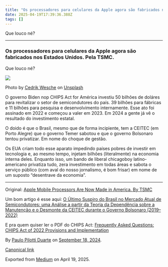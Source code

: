 ```yaml
---
title: "Os processadores para celulares da Apple agora são fabricados nos Estados Unidos. Pela TSMC."
date: 2025-04-19T17:39:36.388Z
tags: []
---
```


Que louco né?

* * *

### Os processadores para celulares da Apple agora são fabricados nos Estados Unidos. Pela TSMC.

Que louco né?

![](https://cdn-images-1.medium.com/max/800/0*pnt3OR-TzrDQaFdz)

Photo by [Cedrik Wesche](https://unsplash.com/@cedrikwesche?utm_source=medium&utm_medium=referral) on [Unsplash](https://unsplash.com?utm_source=medium&utm_medium=referral)

O governo Biden nop CHIPS Act for América investiu 50 bilhões de doláres para revitalizar o setor de semicondutores do país. 39 bilhões para fábricas e 11 bilhões para pesquisa e desenvolvimento internamente. Esse ato foi assinado em 2022 e começou a valer em 2023. Em 2024 a gente já vê o resultado do investimento estatal.

O doido é que o Brasil, mesmo que de forma incipiente, tem a CEITEC (em Porto Alegre) que o governo Temer sabotou e que o governo Bolsonaro tentou privatizar. Em nome do choque de gestão.

Os EUA criam todo esse aparato impedindo países pobres de investir em tecnologia e, ao mesmo tempo, injetam bilhões (literalmente) na economia interna deles. Enquanto isso, um bando de liberal chicagoboy latino-americano privatiza tudo, zera investimento em todas áreas e sabota o serviço público (com aval do nosso jornalismo, é bom frisar) em nome de um suposto “desentrave da economia”.

* * *

Original: [Apple Mobile Processors Are Now Made in America. By TSMC](https://timculpan.substack.com/p/apple-mobile-processors-are-now-made)

Um bom artigo é esse aqui: [O Último Suspiro do Brasil no Mercado Atual de Semicondutores: uma Análise a partir da Teoria da Dependência sobre a Manutenção e o Desmonte da CEITEC durante o Governo Bolsonaro (2019–2022)](https://relacoesexteriores.com.br/brasil-semicondutores-dependencia-ceitec/)

E pra quem quiser ler o PDF do CHIPS Act: [Frequently Asked Questions: CHIPS Act of 2022 Provisions and Implementation](https://crsreports.congress.gov/product/pdf/R/R47523)

By [Paulo Pilotti Duarte](https://medium.com/@paulopilotti) on [September 18, 2024](https://medium.com/p/f6d1a6b26ef0).

[Canonical link](https://medium.com/@paulopilotti/os-processadores-para-celulares-da-apple-agora-s%C3%A3o-fabricados-nos-estados-unidos-pela-tsmc-f6d1a6b26ef0)

Exported from [Medium](https://medium.com) on April 19, 2025.